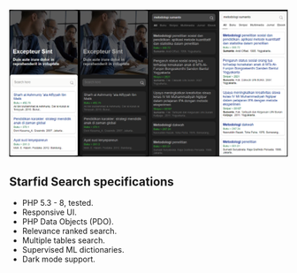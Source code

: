 ![Starfid Search](https://raw.githubusercontent.com/starfid/search/master/preview.png)

## Starfid Search specifications
- PHP 5.3 - 8, tested.
- Responsive UI.
- PHP Data Objects (PDO).
- Relevance ranked search.
- Multiple tables search.
- Supervised ML dictionaries.
- Dark mode support.
